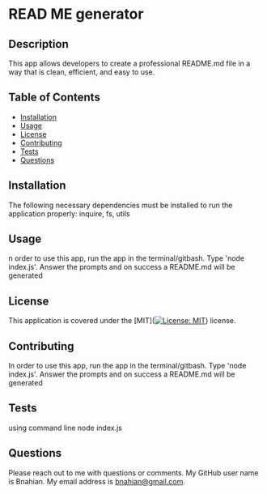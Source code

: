 
# READ ME generator
## Description
This app allows developers to create a professional README.md file in a way that is clean, efficient, and easy to use.
## Table of Contents
* [Installation](#installation)
* [Usage](#usage)
* [License](#license)
* [Contributing](#contributing)
* [Tests](#tests)
* [Questions](#questions)
## Installation
The following necessary dependencies must be installed to run the application properly: inquire, fs, utils
## Usage
n order to use this app, run the app in the terminal/gitbash. Type 'node index.js'. Answer the prompts and on success a README.md will be generated
## License
This application is covered under the [MIT]([![License: MIT](https://img.shields.io/badge/License-MIT-yellow.svg)](https://opensource.org/licenses/MIT)) license.
## Contributing
In order to use this app, run the app in the terminal/gitbash. Type 'node index.js'. Answer the prompts and on success a README.md will be generated
## Tests
using command line node index.js
## Questions
Please reach out to me with questions or comments. My GitHub user name is Bnahian. My email address is bnahian@gmail.com.
        